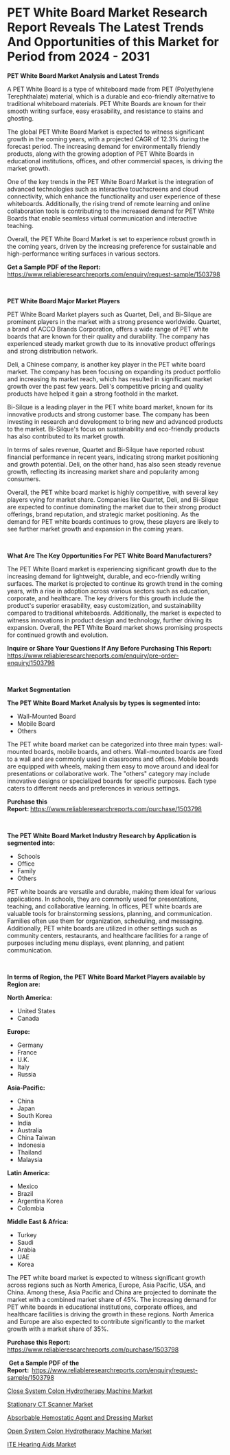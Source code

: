 <p><h1>PET White Board Market Research Report Reveals The Latest Trends And Opportunities of this Market for Period from 2024 - 2031</h1></p><p><strong>PET White Board Market Analysis and Latest Trends</strong></p>
<p><p>A PET White Board is a type of whiteboard made from PET (Polyethylene Terephthalate) material, which is a durable and eco-friendly alternative to traditional whiteboard materials. PET White Boards are known for their smooth writing surface, easy erasability, and resistance to stains and ghosting.</p><p>The global PET White Board Market is expected to witness significant growth in the coming years, with a projected CAGR of 12.3% during the forecast period. The increasing demand for environmentally friendly products, along with the growing adoption of PET White Boards in educational institutions, offices, and other commercial spaces, is driving the market growth.</p><p>One of the key trends in the PET White Board Market is the integration of advanced technologies such as interactive touchscreens and cloud connectivity, which enhance the functionality and user experience of these whiteboards. Additionally, the rising trend of remote learning and online collaboration tools is contributing to the increased demand for PET White Boards that enable seamless virtual communication and interactive teaching.</p><p>Overall, the PET White Board Market is set to experience robust growth in the coming years, driven by the increasing preference for sustainable and high-performance writing surfaces in various sectors.</p></p>
<p><strong>Get a Sample PDF of the Report:&nbsp;</strong> <a href="https://www.reliableresearchreports.com/enquiry/request-sample/1503798">https://www.reliableresearchreports.com/enquiry/request-sample/1503798</a></p>
<p>&nbsp;</p>
<p><strong>PET White Board Major Market Players</strong></p>
<p><p>PET White Board Market players such as Quartet, Deli, and Bi-Silque are prominent players in the market with a strong presence worldwide. Quartet, a brand of ACCO Brands Corporation, offers a wide range of PET white boards that are known for their quality and durability. The company has experienced steady market growth due to its innovative product offerings and strong distribution network.</p><p>Deli, a Chinese company, is another key player in the PET white board market. The company has been focusing on expanding its product portfolio and increasing its market reach, which has resulted in significant market growth over the past few years. Deli's competitive pricing and quality products have helped it gain a strong foothold in the market.</p><p>Bi-Silque is a leading player in the PET white board market, known for its innovative products and strong customer base. The company has been investing in research and development to bring new and advanced products to the market. Bi-Silque's focus on sustainability and eco-friendly products has also contributed to its market growth.</p><p>In terms of sales revenue, Quartet and Bi-Silque have reported robust financial performance in recent years, indicating strong market positioning and growth potential. Deli, on the other hand, has also seen steady revenue growth, reflecting its increasing market share and popularity among consumers.</p><p>Overall, the PET white board market is highly competitive, with several key players vying for market share. Companies like Quartet, Deli, and Bi-Silque are expected to continue dominating the market due to their strong product offerings, brand reputation, and strategic market positioning. As the demand for PET white boards continues to grow, these players are likely to see further market growth and expansion in the coming years.</p></p>
<p>&nbsp;</p>
<p><strong>What Are The Key Opportunities For PET White Board Manufacturers?</strong></p>
<p><p>The PET White Board market is experiencing significant growth due to the increasing demand for lightweight, durable, and eco-friendly writing surfaces. The market is projected to continue its growth trend in the coming years, with a rise in adoption across various sectors such as education, corporate, and healthcare. The key drivers for this growth include the product's superior erasability, easy customization, and sustainability compared to traditional whiteboards. Additionally, the market is expected to witness innovations in product design and technology, further driving its expansion. Overall, the PET White Board market shows promising prospects for continued growth and evolution.</p></p>
<p><strong>Inquire or Share Your Questions If Any Before Purchasing This Report:</strong> <a href="https://www.reliableresearchreports.com/enquiry/pre-order-enquiry/1503798">https://www.reliableresearchreports.com/enquiry/pre-order-enquiry/1503798</a></p>
<p>&nbsp;</p>
<p><strong>Market Segmentation</strong></p>
<p><strong>The PET White Board Market Analysis by types is segmented into:</strong></p>
<p><ul><li>Wall-Mounted Board</li><li>Mobile Board</li><li>Others</li></ul></p>
<p><p>The PET white board market can be categorized into three main types: wall-mounted boards, mobile boards, and others. Wall-mounted boards are fixed to a wall and are commonly used in classrooms and offices. Mobile boards are equipped with wheels, making them easy to move around and ideal for presentations or collaborative work. The "others" category may include innovative designs or specialized boards for specific purposes. Each type caters to different needs and preferences in various settings.</p></p>
<p><strong>Purchase this Report:&nbsp;</strong><a href="https://www.reliableresearchreports.com/purchase/1503798">https://www.reliableresearchreports.com/purchase/1503798</a></p>
<p>&nbsp;</p>
<p><strong>The PET White Board Market Industry Research by Application is segmented into:</strong></p>
<p><ul><li>Schools</li><li>Office</li><li>Family</li><li>Others</li></ul></p>
<p><p>PET white boards are versatile and durable, making them ideal for various applications. In schools, they are commonly used for presentations, teaching, and collaborative learning. In offices, PET white boards are valuable tools for brainstorming sessions, planning, and communication. Families often use them for organization, scheduling, and messaging. Additionally, PET white boards are utilized in other settings such as community centers, restaurants, and healthcare facilities for a range of purposes including menu displays, event planning, and patient communication.</p></p>
<p>&nbsp;</p>
<p><strong>In terms of Region, the PET White Board Market Players available by Region are:</strong></p>
<p>
    <p> <strong> North America: </strong>
        <ul>
            <li>United States</li>
            <li>Canada</li>
        </ul>
        </p> 
    <p> <strong> Europe: </strong>
        <ul>
            <li>Germany</li>
            <li>France</li>
            <li>U.K.</li>
            <li>Italy</li>
            <li>Russia</li>
        </ul>
        </p> 
    <p> <strong> Asia-Pacific: </strong>
        <ul>
            <li>China</li>
            <li>Japan</li>
            <li>South Korea</li>
            <li>India</li>
            <li>Australia</li>
            <li>China Taiwan</li>
            <li>Indonesia</li>
            <li>Thailand</li>
            <li>Malaysia</li>
        </ul>
        </p> 
    <p> <strong> Latin America: </strong>
        <ul>
            <li>Mexico</li>
            <li>Brazil</li>
            <li>Argentina Korea</li>
            <li>Colombia</li>
        </ul>
        </p> 
    <p> <strong> Middle East & Africa: </strong>
        <ul>
            <li>Turkey</li>
            <li>Saudi</li>
            <li>Arabia</li>
            <li>UAE</li>
            <li>Korea</li>
        </ul>
    </p>
    </p>
<p><p>The PET white board market is expected to witness significant growth across regions such as North America, Europe, Asia Pacific, USA, and China. Among these, Asia Pacific and China are projected to dominate the market with a combined market share of 45%. The increasing demand for PET white boards in educational institutions, corporate offices, and healthcare facilities is driving the growth in these regions. North America and Europe are also expected to contribute significantly to the market growth with a market share of 35%.</p></p>
<p><strong>Purchase this Report: </strong><a href="https://www.reliableresearchreports.com/purchase/1503798">https://www.reliableresearchreports.com/purchase/1503798</a></p>
<p>&nbsp;<strong>Get a Sample PDF of the Report:&nbsp;&nbsp;</strong><a href="https://www.reliableresearchreports.com/enquiry/request-sample/1503798">https://www.reliableresearchreports.com/enquiry/request-sample/1503798</a></p>
<p><strong></strong></p>
<p><p><a href="https://medium.com/p/34784acd2d33/edit">Close System Colon Hydrotherapy Machine Market</a></p><p><a href="https://github.com/JameTravis/Market-Research-Report-List-3/blob/main/stationary-ct-scanner-market.md">Stationary CT Scanner Market</a></p><p><a href="https://medium.com/p/6c775cb8cce2/edit">Absorbable Hemostatic Agent and Dressing Market</a></p><p><a href="https://medium.com/p/67c72847536e/edit">Open System Colon Hydrotherapy Machine Market</a></p><p><a href="https://github.com/vimar16th/Market-Research-Report-List-3/blob/main/ite-hearing-aids-market.md">ITE Hearing Aids Market</a></p></p>